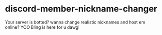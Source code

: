 # discord-member-nickname-changer
Your server is botted? wanna change realistic nicknames and host em online? YOO Bling is here for u dawg!
